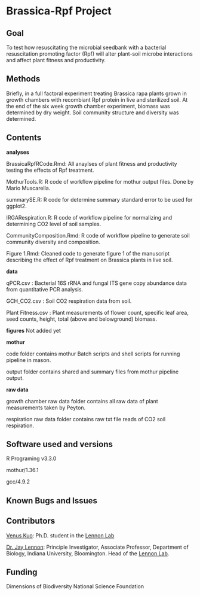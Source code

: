 # Brassica-Rpf Project 

## Goal
To test how resuscitating the microbial seedbank with a bacterial resuscitation promoting factor (Rpf) will alter plant-soil microbe interactions and affect plant fitness and productivity. 

## Methods 
Briefly, in a full factoral experiment treating Brassica rapa plants grown in growth chambers with recombiant Rpf protein in live and sterilized soil. At the end of the six week growth chamber experiment, biomass was determined by dry weight. Soil community structure and diversity was determined. 

## Contents

**analyses**

BrassicaRpfRCode.Rmd: All anaylses of plant fitness and productivity testing the effects of Rpf treatment. 

MothurTools.R: R code of workflow pipeline for mothur output files. Done by Mario Muscarella. 

summarySE.R: R code for determine summary standard error to be used for ggplot2. 

IRGARespiration.R: R code of workflow pipeline for normalizing and determining CO2 level of soil samples.

CommunityComposition.Rmd: R code of workflow pipeline to generate soil community diversity and composition. 

Figure 1.Rmd: Cleaned code to generate figure 1 of the manuscript describing the effect of Rpf treatment on Brassica plants in live soil. 

**data**

qPCR.csv : Bacterial 16S rRNA and fungal ITS gene copy abundance data from quantitative PCR analysis. 

GCH_CO2.csv : Soil CO2 respiration data from soil. 

Plant Fitness.csv : Plant measurements of flower count, specific leaf area, seed counts, height, total (above and belowground) biomass. 

**figures**
Not added yet

**mothur**

code folder contains mothur Batch scripts and shell scripts for running pipeline in mason.

output folder contains shared and summary files from mothur pipeline output. 

**raw data**

growth chamber raw data folder contains all raw data of plant measurements taken by Peyton.

respiration raw data folder contains raw txt file reads of CO2  soil respiration. 

## Software used and versions

R Programing v3.3.0

mothur/1.36.1

gcc/4.9.2

## Known Bugs and Issues


## Contributors 
[Venus Kuo](https://github.com/vkuo2): Ph.D. student in the [Lennon Lab](http://www.indiana.edu/~microbes/people.php)

[Dr. Jay Lennon](http://www.indiana.edu/~microbes/people.php): Principle Investigator, Associate Professor, Department of Biology, Indiana University, Bloomington. Head of the [Lennon Lab](http://www.indiana.edu/~microbes/people.php).

## Funding
Dimensions of Biodiversity National Science Foundation

